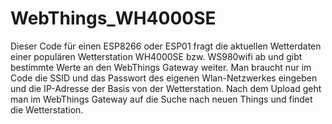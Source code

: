 # WebThings_WH4000SE

Dieser Code für einen ESP8266 oder ESP01 fragt die aktuellen Wetterdaten einer 
populären Wetterstation WH4000SE bzw. WS980wifi ab und gibt bestimmte Werte an 
den WebThings Gateway weiter.
Man braucht nur im Code die SSID und das Passwort des eigenen Wlan-Netzwerkes 
eingeben und die IP-Adresse der Basis von der Wetterstation.
Nach dem Upload geht man im WebThings Gateway auf die Suche nach neuen Things 
und findet die Wetterstation.  
